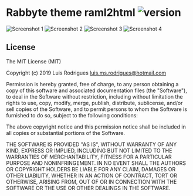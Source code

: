 # Rabbyte theme raml2html ![version](https://img.shields.io/badge/version-1.1.4-green.svg)

![Screenshot 1](https://github.com/jirihybek/raml2html-modern-theme/raw/master/screenshot_1.png)
![Screenshot 2](https://github.com/jirihybek/raml2html-modern-theme/raw/master/screenshot_2.png)
![Screenshot 3](https://github.com/jirihybek/raml2html-modern-theme/raw/master/screenshot_3.png)
![Screenshot 4](https://github.com/jirihybek/raml2html-modern-theme/raw/master/screenshot_4.png)

## License

The MIT License (MIT)

Copyright (c) 2019 Luis Rodrigues <luis.ms.rodrigues@hotmail.com>

Permission is hereby granted, free of charge, to any person obtaining a copy of this software and associated documentation files (the "Software"), to deal in the Software without restriction, including without limitation the rights to use, copy, modify, merge, publish, distribute, sublicense, and/or sell copies of the Software, and to permit persons to whom the Software is furnished to do so, subject to the following conditions:

The above copyright notice and this permission notice shall be included in all copies or substantial portions of the Software.

THE SOFTWARE IS PROVIDED "AS IS", WITHOUT WARRANTY OF ANY KIND, EXPRESS OR IMPLIED, INCLUDING BUT NOT LIMITED TO THE WARRANTIES OF MERCHANTABILITY, FITNESS FOR A PARTICULAR PURPOSE AND NONINFRINGEMENT. IN NO EVENT SHALL THE AUTHORS OR COPYRIGHT HOLDERS BE LIABLE FOR ANY CLAIM, DAMAGES OR OTHER LIABILITY, WHETHER IN AN ACTION OF CONTRACT, TORT OR OTHERWISE, ARISING FROM, OUT OF OR IN CONNECTION WITH THE SOFTWARE OR THE USE OR OTHER DEALINGS IN THE SOFTWARE.